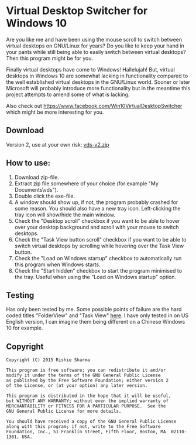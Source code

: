 # Virtual Desktop Switcher for Windows 10

Are you like me and have been using the mouse scroll to switch between virtual desktops on GNU/Linux for years? Do you like to keep your hand in your pants while still being able to easily switch between virtual desktops? Then this program might be for you.

Finally virtual desktops have come to Windows! Hallelujah! But, virtual desktops in Windows 10 are somewhat lacking in functionality compared to the well established virtual desktops in the GNU/Linux world. Sooner or later Microsoft will probably introduce more functionality but in the meantime this project attempts to amend some of what is lacking.

Also check out https://www.facebook.com/Win10VirtualDesktopSwitcher which might be more interesting for you.

## Download
Version 2, use at your own risk: [vds-v2.zip](https://github.com/fishie/VirtualDesktopSwitcher/releases/download/v2/vds-v2.zip)

## How to use:
1. Download zip-file.
2. Extract zip file somewhere of your choice (for example "My Documents\vds\").
3. Double click the exe-file.
4. A window should show up, if not, the program probably crashed for some reason. You should also have a new tray icon. Left-clicking the tray icon will show/hide the main window.
5. Check the "Desktop scroll" checkbox if you want to be able to hover over your desktop background and scroll with your mouse to switch desktops.
6. Check the "Task View button scroll" checkbox if you want to be able to switch virtual desktops by scrolling while hovering over the Task View button.
7. Check the "Load on Windows startup" checkbox to automatically run this program when Windows starts.
8. Check the "Start hidden" checkbox to start the program minimised to the tray. Useful when using the "Load on Windows startup" option.

## Testing
Has only been tested by me. Some possible points of failure are the hard coded titles "FolderView" and "Task View"  [here](https://github.com/fishie/VirtualDesktopSwitcher/blob/master/VirtualDesktopSwitcher/Code/VirtualDesktopSwitcherForm.cs#L57). I have only tested in on US English version, I can imagine them being different on a Chinese Windows 10 for example.

## Copyright
```
Copyright (C) 2015 Rishie Sharma

This program is free software; you can redistribute it and/or
modify it under the terms of the GNU General Public License
as published by the Free Software Foundation; either version 2
of the License, or (at your option) any later version.

This program is distributed in the hope that it will be useful,
but WITHOUT ANY WARRANTY; without even the implied warranty of
MERCHANTABILITY or FITNESS FOR A PARTICULAR PURPOSE.  See the
GNU General Public License for more details.

You should have received a copy of the GNU General Public License
along with this program; if not, write to the Free Software
Foundation, Inc., 51 Franklin Street, Fifth Floor, Boston, MA  02110-1301, USA.
```
